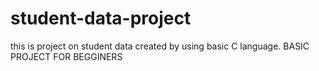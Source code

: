 # student-data-project
this is project on student data created by using basic C  language.
BASIC PROJECT FOR BEGGINERS
